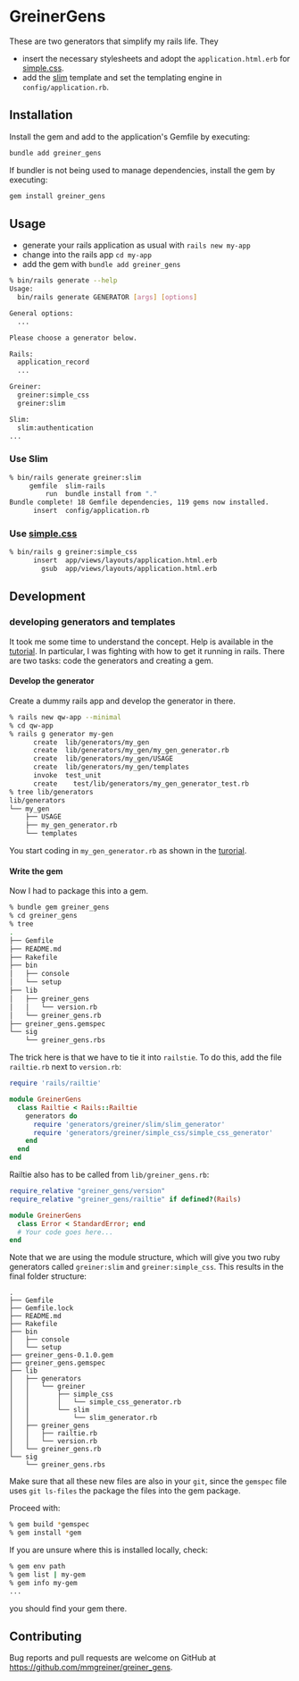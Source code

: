 # GreinerGens

These are two generators that simplify my rails life. They
- insert the necessary stylesheets and adopt the `application.html.erb` for [simple.css].
- add the [slim][slim-rails] template and set the templating engine in `config/application.rb`.



## Installation

Install the gem and add to the application's Gemfile by executing:

```bash
bundle add greiner_gens
```

If bundler is not being used to manage dependencies, install the gem by executing:

```bash
gem install greiner_gens
```

## Usage

- generate your rails application as usual with `rails new my-app`
- change into the rails app `cd my-app`
- add the gem with `bundle add greiner_gens`

~~~bash
% bin/rails generate --help
Usage:
  bin/rails generate GENERATOR [args] [options]

General options:
  ...

Please choose a generator below.

Rails:
  application_record
  ...

Greiner:
  greiner:simple_css
  greiner:slim

Slim:
  slim:authentication
...
~~~

### Use Slim

~~~bash
% bin/rails generate greiner:slim
     gemfile  slim-rails
         run  bundle install from "."
Bundle complete! 18 Gemfile dependencies, 119 gems now installed.
      insert  config/application.rb
~~~

### Use [simple.css]

~~~bash
% bin/rails g greiner:simple_css
      insert  app/views/layouts/application.html.erb
        gsub  app/views/layouts/application.html.erb
~~~

## Development

### developing generators and templates

It took me some time to understand the concept. Help is available in the [tutorial](https://guides.rubyonrails.org/generators.html#first-contact). In particular, I was fighting with how to get it running in rails. 
There are two tasks: code the generators and creating a gem.

#### Develop the generator

Create a dummy rails app and develop the generator in there.

~~~bash
% rails new qw-app --minimal
% cd qw-app
% rails g generator my-gen  
      create  lib/generators/my_gen
      create  lib/generators/my_gen/my_gen_generator.rb
      create  lib/generators/my_gen/USAGE
      create  lib/generators/my_gen/templates
      invoke  test_unit
      create    test/lib/generators/my_gen_generator_test.rb
% tree lib/generators
lib/generators
└── my_gen
    ├── USAGE
    ├── my_gen_generator.rb
    └── templates
~~~

You start coding in `my_gen_generator.rb` as shown in the [turorial](https://guides.rubyonrails.org/generators.html#creating-generators-with-generators).

#### Write the gem

Now I had to package this into a gem.

~~~bash
% bundle gem greiner_gens
% cd greiner_gens
% tree 
.
├── Gemfile
├── README.md
├── Rakefile
├── bin
│   ├── console
│   └── setup
├── lib
│   ├── greiner_gens
│   │   └── version.rb
│   └── greiner_gens.rb
├── greiner_gens.gemspec
└── sig
    └── greiner_gens.rbs
~~~

The trick here is that we have to tie it into `railstie`. To do this, add the file `railtie.rb` next to `version.rb`:

~~~ruby
require 'rails/railtie'

module GreinerGens
  class Railtie < Rails::Railtie
    generators do
      require 'generators/greiner/slim/slim_generator'
      require 'generators/greiner/simple_css/simple_css_generator'
    end
  end
end
~~~

Railtie also has to be called from `lib/greiner_gens.rb`:

~~~ruby {highlight=[2]}
require_relative "greiner_gens/version"
require_relative "greiner_gens/railtie" if defined?(Rails)

module GreinerGens
  class Error < StandardError; end
  # Your code goes here...
end

~~~

Note that we are using the module structure, which will give you two ruby generators called `greiner:slim` and `greiner:simple_css`. This results in the final folder structure:

~~~~
.
├── Gemfile
├── Gemfile.lock
├── README.md
├── Rakefile
├── bin
│   ├── console
│   └── setup
├── greiner_gens-0.1.0.gem
├── greiner_gens.gemspec
├── lib
│   ├── generators
│   │   └── greiner
│   │       ├── simple_css
│   │       │   └── simple_css_generator.rb
│   │       └── slim
│   │           └── slim_generator.rb
│   ├── greiner_gens
│   │   ├── railtie.rb
│   │   └── version.rb
│   └── greiner_gens.rb
└── sig
    └── greiner_gens.rbs
~~~~


Make sure that all these new files are also in your `git`, since the `gemspec` file uses `git ls-files` the package the files into the gem package.

Proceed with:

~~~bash
% gem build *gemspec
% gem install *gem
~~~

If you are unsure where this is installed locally, check:

~~~bash
% gem env path
% gem list | my-gem
% gem info my-gem
...
~~~

you should find your gem there.

## Contributing

Bug reports and pull requests are welcome on GitHub at https://github.com/mmgreiner/greiner_gens.


[simple.css]: https://simplecss.org/
[slim-rails]: https://github.com/slim-template/slim-rails/tree/master

